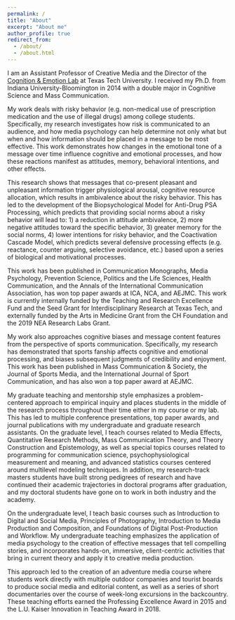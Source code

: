 ```yaml
---
permalink: /
title: "About"
excerpt: "About me"
author_profile: true
redirect_from: 
  - /about/
  - /about.html
---
```


I am an Assistant Professor of Creative Media and the Director of the <u><a href="https://github.com/cognitionemotionlab/lab-docs/wiki">Cognition & Emotion Lab</a></u> at Texas Tech University. I received my Ph.D. from Indiana University-Bloomington in 2014 with a double major in Cognitive Science and Mass Communication.

My work deals with risky behavior (e.g. non-medical use of prescription medication and the use of illegal drugs) among college students. Specifically, my research investigates how risk is communicated to an audience, and how media psychology can help determine not only what but when and how information should be placed in a message to be most effective. This work demonstrates how changes in the emotional tone of a message over time influence cognitive and emotional processes, and how these reactions manifest as attitudes, memory, behavioral intentions, and other effects.

This research shows that messages that co-present pleasant and unpleasant information trigger physiological arousal, cognitive resource allocation, which results in ambivalence about the risky behavior. This has led to the development of the Biopsychological Model for Anti-Drug PSA Processing, which predicts that providing social norms about a risky behavior will lead to: 1) a reduction in attitude ambivalence, 2) more negative attitudes toward the specific behavior, 3) greater memory for the social norms, 4) lower intentions for risky behavior, and the Coactivation Cascade Model, which predicts several defensive processing effects (e.g. reactance, counter arguing, selective avoidance, etc.) based upon a series of biological and motivational processes. 

This work has been published in Communication Monographs, Media Psychology, Prevention Science, Politics and the Life Sciences, Health Communication, and the Annals of the International Communication Association, has won top paper awards at ICA, NCA, and AEJMC. This work is currently internally funded by the Teaching and Research Excellence Fund and the Seed Grant for Interdisciplinary Research at Texas Tech, and externally funded by the Arts in Medicine Grant from the CH Foundation and the 2019 NEA Research Labs Grant. 

My work also approaches cognitive biases and message content features from the perspective of sports communication. Specifically, my research has demonstrated that sports fanship affects cognitive and emotional processing, and biases subsequent judgments of credibility and enjoyment. This work has been published in Mass Communication & Society, the Journal of Sports Media, and the International Journal of Sport Communication, and has also won a top paper award at AEJMC.

My graduate teaching and mentorship style emphasizes a problem-centered approach to empirical inquiry and places students in the middle of the research process throughout their time either in my course or my lab. This has led to multiple conference presentations, top paper awards, and journal publications with my undergraduate and graduate research assistants. On the graduate level, I  teach courses related to Media Effects, Quantitative Research Methods, Mass Communication Theory, and Theory Construction and Epistemology, as well as special topics courses related to programming for communication science, psychophysiological measurement and meaning, and advanced statistics courses centered around multilevel modeling techniques. In addition, my research-track masters students have built strong pedigrees of research and have continued their academic trajectories in doctoral programs after graduation, and my doctoral students have gone on to work in both industry and the academy.

On the undergraduate level, I teach basic courses such as Introduction to Digital and Social Media, Principles of Photography, Introduction to Media Production and Composition, and Foundations of Digital Post-Production and Workflow. My undergraduate teaching emphasizes the application of media psychology to the creation of effective messages that tell compelling stories, and incorporates hands-on, immersive, client-centric activities that bring in current theory and apply it to creative media production. 

This approach led to the creation of an adventure media course where students work directly with multiple outdoor companies and tourist boards to produce social media and editorial content, as well as a series of short documentaries over the course of week-long excursions in the backcountry. These teaching efforts earned the Professing Excellence Award in 2015 and the L.U. Kaiser Innovation in Teaching Award in 2018. 



